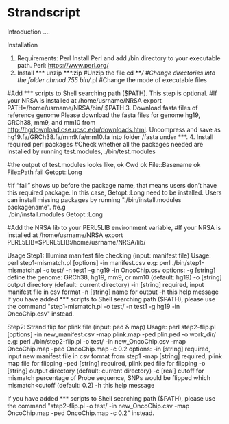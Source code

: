# Strandscript
Introduction
….

Installation
1. Requirements: Perl
Install Perl and add /bin directory to your executable path.
Perl: https://www.perl.org/
2. Install ***
unzip ***.zip       #Unzip the file
cd ***/             #Change directories into the folder
chmod 755 bin/*.pl   #Change the mode of executable files

#Add *** scripts to Shell searching path ($PATH). This step is optional.
#If your NRSA is installed at /home/usrname/NRSA
export PATH=/home/usrname/NRSA/bin/:$PATH
3. Download fasta files of reference genome
Please download the fasta files for genome hg19, GRCh38, mm9, and mm10 from http://hgdownload.cse.ucsc.edu/downloads.html. Uncompress and save as hg19.fa/GRCh38.fa/mm9.fa/mm10.fa into folder /fasta under ***.
4. Install required perl packages
#Check whether all the packages needed are installed by running test.modules,
./bin/test.modules

#the output of test.modules looks like,
 ok    Cwd 
 ok    File::Basename
 ok    File::Path
 fail   Getopt::Long
 
 
#If “fail” shows up before the package name, that means users don’t have this required package. In this case, Getopt::Long need to be installed. 
Users can install missing packages by running "./bin/install.modules packagename".
#e.g  
./bin/install.modules Getopt::Long
  
#Add the NRSA lib to your PERL5LIB environment variable,
#If your NRSA is installed at /home/usrname/NRSA
export PERL5LIB=$PERL5LIB:/home/usrname/NRSA/lib/

Usage
Step1: Illumina manifest file checking (input: manifest file)
Usage: perl step1-mismatch.pl [options] -in manifest.csv
e.g: perl ./bin/step1-mismatch.pl -o test/ -n test1 -g hg19 -in OncoChip.csv
options:
-g [string]             define the genome: GRCh38, hg19, mm9, or mm10 (default: hg19)
-o [string]             output directory (default: current directory)
-in [string]            required, input manifest file in csv format
-n [string]             name for output
-h                          this help message
If you have added *** scripts to Shell searching path ($PATH), please use the command "step1-mismatch.pl -o test/ -n test1 -g hg19 -in OncoChip.csv" instead.

Step2: Strand flip for plink file (input: ped & map)
Usage: perl step2-flip.pl [options] -in new_manifest.csv -map plink.map -ped plin.ped -o work_dir/
e.g: perl ./bin/step2-flip.pl -o test/ -in new_OncoChip.csv -map OncoChip.map -ped OncoChip.map -c 0.2
options:
-in [string]               required, input new manifest file in csv format from step1
-map [string]           required, plink map file for flipping
-ped [string]            required, plink ped file for flipping
-o [string]               output directory (default: current directory)
-c [real]                  cutoff for mismatch percentage of Probe sequence, SNPs would be flipped which
                               mismatch<cutoff (default: 0.2)
-h                           this help message

If you have added *** scripts to Shell searching path ($PATH), please use the command "step2-flip.pl -o test/ -in new_OncoChip.csv -map OncoChip.map -ped OncoChip.map -c 0.2" instead.

